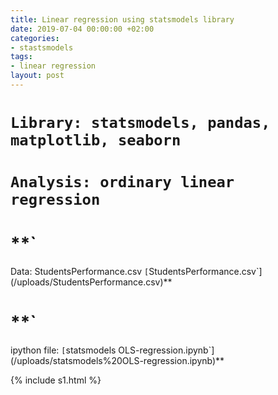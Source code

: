 ```yaml
---
title: Linear regression using statsmodels library
date: 2019-07-04 00:00:00 +02:00
categories:
- stastsmodels
tags:
- linear regression
layout: post
---
```


# **`Library: statsmodels, pandas, matplotlib, seaborn`**

# **`Analysis: ordinary linear regression`**

# **`
Data: StudentsPerformance.csv  `[`StudentsPerformance.csv`](/uploads/StudentsPerformance.csv)**

# **`
ipython file: `[`statsmodels OLS-regression.ipynb`](/uploads/statsmodels%20OLS-regression.ipynb)**

{% include s1.html %}